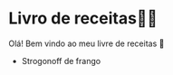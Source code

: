 # Livro de receitas:woman_cook:

Olá! Bem vindo ao meu livre de receitas :wave:

- Strogonoff de frango
